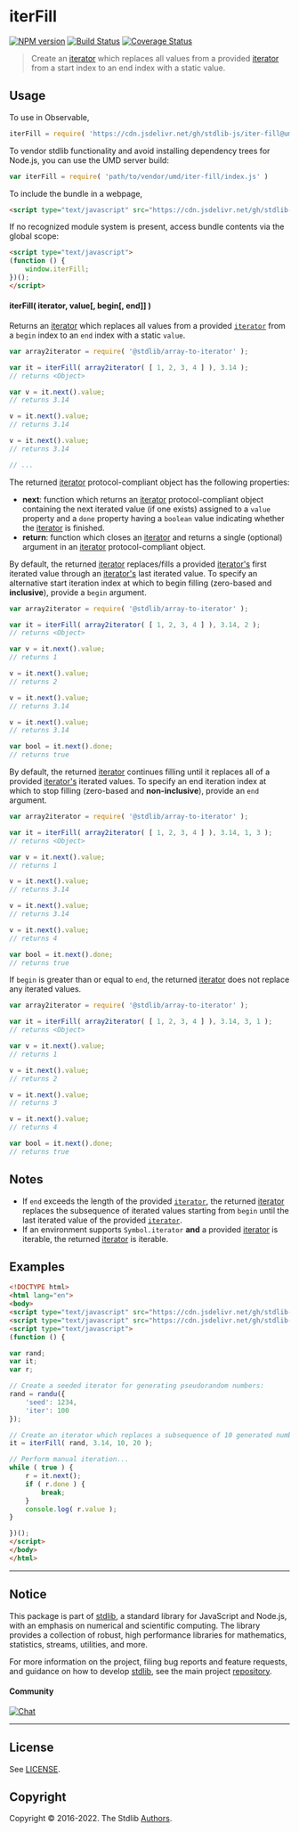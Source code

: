 <!--

@license Apache-2.0

Copyright (c) 2019 The Stdlib Authors.

Licensed under the Apache License, Version 2.0 (the "License");
you may not use this file except in compliance with the License.
You may obtain a copy of the License at

   http://www.apache.org/licenses/LICENSE-2.0

Unless required by applicable law or agreed to in writing, software
distributed under the License is distributed on an "AS IS" BASIS,
WITHOUT WARRANTIES OR CONDITIONS OF ANY KIND, either express or implied.
See the License for the specific language governing permissions and
limitations under the License.

-->

# iterFill

[![NPM version][npm-image]][npm-url] [![Build Status][test-image]][test-url] [![Coverage Status][coverage-image]][coverage-url] <!-- [![dependencies][dependencies-image]][dependencies-url] -->

> Create an [iterator][mdn-iterator-protocol] which replaces all values from a provided [iterator][mdn-iterator-protocol] from a start index to an end index with a static value.

<!-- Section to include introductory text. Make sure to keep an empty line after the intro `section` element and another before the `/section` close. -->

<section class="intro">

</section>

<!-- /.intro -->

<!-- Package usage documentation. -->



<section class="usage">

## Usage

To use in Observable,

```javascript
iterFill = require( 'https://cdn.jsdelivr.net/gh/stdlib-js/iter-fill@umd/browser.js' )
```

To vendor stdlib functionality and avoid installing dependency trees for Node.js, you can use the UMD server build:

```javascript
var iterFill = require( 'path/to/vendor/umd/iter-fill/index.js' )
```

To include the bundle in a webpage,

```html
<script type="text/javascript" src="https://cdn.jsdelivr.net/gh/stdlib-js/iter-fill@umd/browser.js"></script>
```

If no recognized module system is present, access bundle contents via the global scope:

```html
<script type="text/javascript">
(function () {
    window.iterFill;
})();
</script>
```

#### iterFill( iterator, value\[, begin\[, end]] )

Returns an [iterator][mdn-iterator-protocol] which replaces all values from a provided [`iterator`][mdn-iterator-protocol] from a `begin` index to an `end` index with a static `value`.

```javascript
var array2iterator = require( '@stdlib/array-to-iterator' );

var it = iterFill( array2iterator( [ 1, 2, 3, 4 ] ), 3.14 );
// returns <Object>

var v = it.next().value;
// returns 3.14

v = it.next().value;
// returns 3.14

v = it.next().value;
// returns 3.14

// ...
```

The returned [iterator][mdn-iterator-protocol] protocol-compliant object has the following properties:

-   **next**: function which returns an [iterator][mdn-iterator-protocol] protocol-compliant object containing the next iterated value (if one exists) assigned to a `value` property and a `done` property having a `boolean` value indicating whether the [iterator][mdn-iterator-protocol] is finished.
-   **return**: function which closes an [iterator][mdn-iterator-protocol] and returns a single (optional) argument in an [iterator][mdn-iterator-protocol] protocol-compliant object.

By default, the returned [iterator][mdn-iterator-protocol] replaces/fills a provided [iterator's][mdn-iterator-protocol] first iterated value through an [iterator's][mdn-iterator-protocol] last iterated value. To specify an alternative start iteration index at which to begin filling (zero-based and **inclusive**), provide a `begin` argument.

```javascript
var array2iterator = require( '@stdlib/array-to-iterator' );

var it = iterFill( array2iterator( [ 1, 2, 3, 4 ] ), 3.14, 2 );
// returns <Object>

var v = it.next().value;
// returns 1

v = it.next().value;
// returns 2

v = it.next().value;
// returns 3.14

v = it.next().value;
// returns 3.14

var bool = it.next().done;
// returns true
```

By default, the returned [iterator][mdn-iterator-protocol] continues filling until it replaces all of a provided [iterator's][mdn-iterator-protocol] iterated values. To specify an end iteration index at which to stop filling (zero-based and **non-inclusive**), provide an `end` argument.

```javascript
var array2iterator = require( '@stdlib/array-to-iterator' );

var it = iterFill( array2iterator( [ 1, 2, 3, 4 ] ), 3.14, 1, 3 );
// returns <Object>

var v = it.next().value;
// returns 1

v = it.next().value;
// returns 3.14

v = it.next().value;
// returns 3.14

v = it.next().value;
// returns 4

var bool = it.next().done;
// returns true
```

If `begin` is greater than or equal to `end`, the returned [iterator][mdn-iterator-protocol] does not replace any iterated values.

```javascript
var array2iterator = require( '@stdlib/array-to-iterator' );

var it = iterFill( array2iterator( [ 1, 2, 3, 4 ] ), 3.14, 3, 1 );
// returns <Object>

var v = it.next().value;
// returns 1

v = it.next().value;
// returns 2

v = it.next().value;
// returns 3

v = it.next().value;
// returns 4

var bool = it.next().done;
// returns true
```

</section>

<!-- /.usage -->

<!-- Package usage notes. Make sure to keep an empty line after the `section` element and another before the `/section` close. -->

<section class="notes">

## Notes

-   If `end` exceeds the length of the provided [`iterator`][mdn-iterator-protocol], the returned [iterator][mdn-iterator-protocol] replaces the subsequence of iterated values starting from `begin` until the last iterated value of the provided [`iterator`][mdn-iterator-protocol].
-   If an environment supports `Symbol.iterator` **and** a provided [iterator][mdn-iterator-protocol] is iterable, the returned [iterator][mdn-iterator-protocol] is iterable.

</section>

<!-- /.notes -->

<!-- Package usage examples. -->

<section class="examples">

## Examples

<!-- eslint no-undef: "error" -->

```html
<!DOCTYPE html>
<html lang="en">
<body>
<script type="text/javascript" src="https://cdn.jsdelivr.net/gh/stdlib-js/random-iter-randu@umd/browser.js"></script>
<script type="text/javascript" src="https://cdn.jsdelivr.net/gh/stdlib-js/iter-fill@umd/browser.js"></script>
<script type="text/javascript">
(function () {

var rand;
var it;
var r;

// Create a seeded iterator for generating pseudorandom numbers:
rand = randu({
    'seed': 1234,
    'iter': 100
});

// Create an iterator which replaces a subsequence of 10 generated numbers:
it = iterFill( rand, 3.14, 10, 20 );

// Perform manual iteration...
while ( true ) {
    r = it.next();
    if ( r.done ) {
        break;
    }
    console.log( r.value );
}

})();
</script>
</body>
</html>
```

</section>

<!-- /.examples -->

<!-- Section to include cited references. If references are included, add a horizontal rule *before* the section. Make sure to keep an empty line after the `section` element and another before the `/section` close. -->

<section class="references">

</section>

<!-- /.references -->

<!-- Section for related `stdlib` packages. Do not manually edit this section, as it is automatically populated. -->

<section class="related">

</section>

<!-- /.related -->

<!-- Section for all links. Make sure to keep an empty line after the `section` element and another before the `/section` close. -->


<section class="main-repo" >

* * *

## Notice

This package is part of [stdlib][stdlib], a standard library for JavaScript and Node.js, with an emphasis on numerical and scientific computing. The library provides a collection of robust, high performance libraries for mathematics, statistics, streams, utilities, and more.

For more information on the project, filing bug reports and feature requests, and guidance on how to develop [stdlib][stdlib], see the main project [repository][stdlib].

#### Community

[![Chat][chat-image]][chat-url]

---

## License

See [LICENSE][stdlib-license].


## Copyright

Copyright &copy; 2016-2022. The Stdlib [Authors][stdlib-authors].

</section>

<!-- /.stdlib -->

<!-- Section for all links. Make sure to keep an empty line after the `section` element and another before the `/section` close. -->

<section class="links">

[npm-image]: http://img.shields.io/npm/v/@stdlib/iter-fill.svg
[npm-url]: https://npmjs.org/package/@stdlib/iter-fill

[test-image]: https://github.com/stdlib-js/iter-fill/actions/workflows/test.yml/badge.svg?branch=main
[test-url]: https://github.com/stdlib-js/iter-fill/actions/workflows/test.yml?query=branch:main

[coverage-image]: https://img.shields.io/codecov/c/github/stdlib-js/iter-fill/main.svg
[coverage-url]: https://codecov.io/github/stdlib-js/iter-fill?branch=main

<!--

[dependencies-image]: https://img.shields.io/david/stdlib-js/iter-fill.svg
[dependencies-url]: https://david-dm.org/stdlib-js/iter-fill/main

-->

[chat-image]: https://img.shields.io/gitter/room/stdlib-js/stdlib.svg
[chat-url]: https://gitter.im/stdlib-js/stdlib/

[stdlib]: https://github.com/stdlib-js/stdlib

[stdlib-authors]: https://github.com/stdlib-js/stdlib/graphs/contributors

[umd]: https://github.com/umdjs/umd
[es-module]: https://developer.mozilla.org/en-US/docs/Web/JavaScript/Guide/Modules

[deno-url]: https://github.com/stdlib-js/iter-fill/tree/deno
[umd-url]: https://github.com/stdlib-js/iter-fill/tree/umd
[esm-url]: https://github.com/stdlib-js/iter-fill/tree/esm
[branches-url]: https://github.com/stdlib-js/iter-fill/blob/main/branches.md

[stdlib-license]: https://raw.githubusercontent.com/stdlib-js/iter-fill/main/LICENSE

[mdn-iterator-protocol]: https://developer.mozilla.org/en-US/docs/Web/JavaScript/Reference/Iteration_protocols#The_iterator_protocol

</section>

<!-- /.links -->

